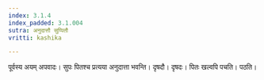 ```yaml
---
index: 3.1.4
index_padded: 3.1.004
sutra: अनुदात्तौ सुप्पितौ
vritti: kashika

---
```

पूर्वस्य अयम् अपवादः। सुपः पितश्च प्रत्यया अनुदात्ता भवन्ति। दृषदौ। दृषदः। पितः खल्वपि पचति। पठति।